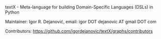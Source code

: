 textX - Meta-language for building Domain-Specific Languages (DSLs) in Python

Maintainer: Igor R. Dejanović, email: igor DOT dejanovic AT gmail DOT com

Contributors: https://github.com/igordejanovic/textX/graphs/contributors

